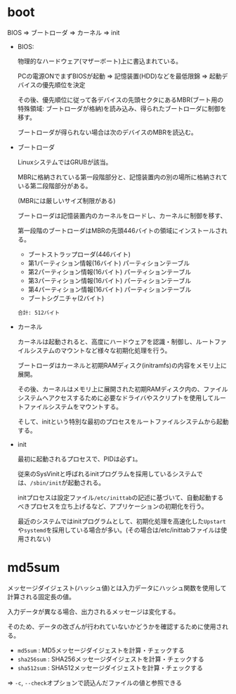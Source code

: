 # boot

BIOS => ブートローダ => カーネル => init

- BIOS:

  物理的なハードウェア(マザーボート)上に書込まれている。

  PCの電源ONでまずBIOSが起動 => 記憶装置(HDD)などを最低限錦 => 起動デバイスの優先順位を決定

  その後、優先順位に従って各デバイスの先頭セクタにあるMBR(ブート用の特殊領域: ブートローダが格納)を読み込み、得られたブートローダに制御を移す。

  ブートローダが得られない場合は次のデバイスのMBRを読込む。

- ブートローダ

  LinuxシステムではGRUBが該当。

  MBRに格納されている第一段階部分と、記憶装置内の別の場所に格納されている第二段階部分がある。

  (MBRには厳しいサイズ制限がある)

  ブートローダは記憶装置内のカーネルをロードし、カーネルに制御を移す、

  第一段階のブートローダはMBRの先頭446バイトの領域にインストールされる。

  - ブートストラップローダ(446バイト)
  - 第1パーティション情報(16バイト) パーティションテーブル
  - 第2パーティション情報(16バイト) パーティションテーブル
  - 第3パーティション情報(16バイト) パーティションテーブル
  - 第4パーティション情報(16バイト) パーティションテーブル
  - ブートシグニチャ(2バイト)

  `合計: 512バイト`

- カーネル

  カーネルは起動されると、高度にハードウェアを認識・制御し、ルートファイルシステムのマウントなど様々な初期化処理を行う。

  ブートローダはカーネルと初期RAMディスク(initramfs)の内容をメモリ上に展開。

  その後、カーネルはメモリ上に展開された初期RAMディスク内の、ファイルシステムへアクセスするために必要なドライバやスクリプトを使用してルートファイルシステムをマウントする。

  そして、initという特別な最初のプロセスをルートファイルシステムから起動する。

- init

  最初に起動されるプロセスで、PIDは必ず`1`。

  従来のSysVinitと呼ばれるinitプログラムを採用しているシステムでは、`/sbin/init`が起動される。

  initプロセスは設定ファイル`/etc/inittab`の記述に基づいて、自動起動するべきプロセスを立ち上げるなど、アプリケーションの初期化を行う。

  最近のシステムではinitプログラムとして、初期化処理を高速化した`Upstart`や`systemd`を採用している場合が多い。(その場合は/etc/inittabファイルは使用されない)

# md5sum

メッセージダイジェスト(ハッシュ値)とは入力データにハッシュ関数を使用して計算される固定長の値。

入力データが異なる場合、出力されるメッセージは変化する。

そのため、データの改ざんが行われていないかどうかを確認するために使用される。

- `md5sum` : MD5メッセージダイジェストを計算・チェックする
- `sha256sum` : SHA256メッセージダイジェストを計算・チェックする
- `sha512sum` : SHA512メッセージダイジェストを計算・チェックする

=> `-c`, `--check`オプションで読込んだファイルの値と参照できる

